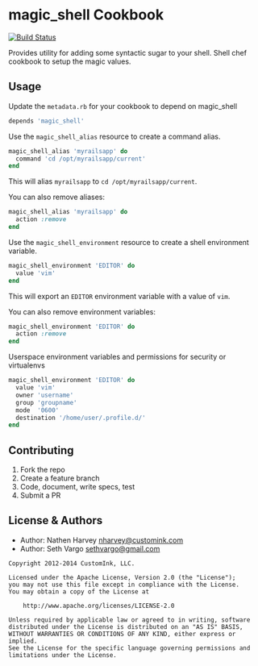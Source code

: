 magic_shell Cookbook
====================
[![Build Status](https://secure.travis-ci.org/customink-webops/magic_shell.png)](http://travis-ci.org/customink-webops/magic_shell)

Provides utility for adding some syntactic sugar to your shell. Shell chef cookbook to setup the magic values.

Usage
-----
Update the `metadata.rb` for your cookbook to depend on magic_shell

```ruby
depends 'magic_shell'
```

Use the `magic_shell_alias` resource to create a command alias.

```ruby
magic_shell_alias 'myrailsapp' do
  command 'cd /opt/myrailsapp/current'
end
```

This will alias `myrailsapp` to `cd /opt/myrailsapp/current`.

You can also remove aliases:

```ruby
magic_shell_alias 'myrailsapp' do
  action :remove
end
```

Use the `magic_shell_environment` resource to create a shell environment variable.

```ruby
magic_shell_environment 'EDITOR' do
  value 'vim'
end
```

This will export an `EDITOR` environment variable with a value of `vim`.

You can also remove environment variables:

```ruby
magic_shell_environment 'EDITOR' do
  action :remove
end
```

Userspace environment variables and permissions for security or virtualenvs
```ruby
magic_shell_environment 'EDITOR' do
  value 'vim'
  owner 'username'
  group 'groupname'
  mode  '0600'
  destination '/home/user/.profile.d/'
end
```

Contributing
------------
1. Fork the repo
2. Create a feature branch
3. Code, document, write specs, test
4. Submit a PR


License & Authors
-----------------
- Author: Nathen Harvey <nharvey@customink.com>
- Author: Seth Vargo <sethvargo@gmail.com>

```text
Copyright 2012-2014 CustomInk, LLC.

Licensed under the Apache License, Version 2.0 (the "License");
you may not use this file except in compliance with the License.
You may obtain a copy of the License at

    http://www.apache.org/licenses/LICENSE-2.0

Unless required by applicable law or agreed to in writing, software
distributed under the License is distributed on an "AS IS" BASIS,
WITHOUT WARRANTIES OR CONDITIONS OF ANY KIND, either express or implied.
See the License for the specific language governing permissions and
limitations under the License.
```
